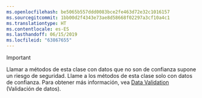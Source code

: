 ```yaml
---
ms.openlocfilehash: be5065b557ddd0083bce2fe463d72e32c1016157
ms.sourcegitcommit: 1bb00d2f4343e73ae8d58668f02297a3cf10a4c1
ms.translationtype: HT
ms.contentlocale: es-ES
ms.lasthandoff: 06/15/2019
ms.locfileid: "63867655"
---
```

> [!IMPORTANT]
> Llamar a métodos de esta clase con datos que no son de confianza supone un riesgo de seguridad. Llame a los métodos de esta clase solo con datos de confianza. Para obtener más información, vea [Data Validation](https://www.owasp.org/index.php/Data_Validation) (Validación de datos).